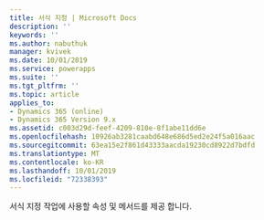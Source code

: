 ```yaml
---
title: 서식 지정 | Microsoft Docs
description: ''
keywords: ''
ms.author: nabuthuk
manager: kvivek
ms.date: 10/01/2019
ms.service: powerapps
ms.suite: ''
ms.tgt_pltfrm: ''
ms.topic: article
applies_to:
- Dynamics 365 (online)
- Dynamics 365 Version 9.x
ms.assetid: c003d29d-feef-4209-810e-8f1abe11dd6e
ms.openlocfilehash: 10926ab3281caabd648e686d5ed2e24f5a016aac
ms.sourcegitcommit: 63ea15e2f861d43333aacda19230cd8922d7bdfd
ms.translationtype: MT
ms.contentlocale: ko-KR
ms.lasthandoff: 10/01/2019
ms.locfileid: "72338393"
---
```

서식 지정 작업에 사용할 속성 및 메서드를 제공 합니다.
